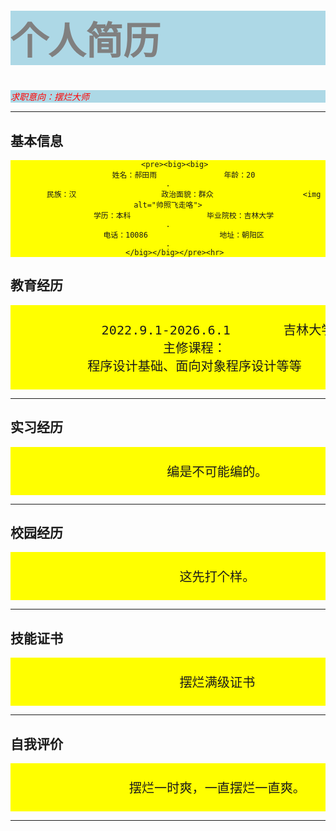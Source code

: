 <!DOCTYPE html>
<html>
<head>
  <meta charset="utf-8">
  <meta name="viewport" content="width=device-width">
  <title>hty的个人简历进化版</title>
  <style>
      h1{
           font-size:60px;
            color:grey;
            background:lightblue;
        }
       p{
           color:red;
           background:lightblue;
            font-style:italic;
          }
       pre{
            background:yellow;
            text-align:center;
            vertical-align:middle;
             } 
  </style>
</head>
<body>
  <h1>个人简历</h1>
  <p>求职意向：摆烂大师</p>
  <hr>
  <h2>基本信息</h2>
        
       <pre><big><big>
           姓名：郝田雨               年龄：20                                     .
           民族：汉                   政治面貌：群众                    <img alt="帅照飞走咯">
           学历：本科                 毕业院校：吉林大学                           .
           电话：10086                地址：朝阳区                                 .
       </big></big></pre><hr>
   <h2>教育经历</h2>
        <pre><big><big>
            2022.9.1-2026.6.1       吉林大学      软件工程（本科）
       主修课程：
       程序设计基础、面向对象程序设计等等
       </big></big></pre><hr>
       <h2>实习经历</h2>
            <pre><big><big>
             编是不可能编的。
            </big></big></pre><hr>
       <h2>校园经历</h2>
            <pre><big><big>
             这先打个样。
       </big></big></pre><hr>
        <h2>技能证书</h2>
           <pre><big><big>
             摆烂满级证书
       </big></big></pre><hr>
       <h2>自我评价</h2>
        <pre><big><big>
             摆烂一时爽，一直摆烂一直爽。
       </big></big></pre><hr>
</body>
</html>
